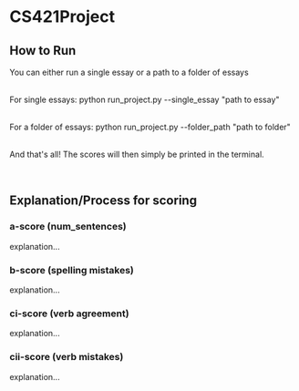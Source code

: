 # CS421Project

## How to Run
You can either run a single essay or a path to a folder of essays

<br>For single essays:
python run_project.py --single_essay "path to essay"

<br>For a folder of essays:
python run_project.py --folder_path "path to folder"

<br>And that's all! The scores will then simply be printed in the terminal.

<br>

## Explanation/Process for scoring

### a-score (num_sentences)
explanation...

### b-score (spelling mistakes)
explanation...

### ci-score (verb agreement)
explanation...

### cii-score (verb mistakes)
explanation...


